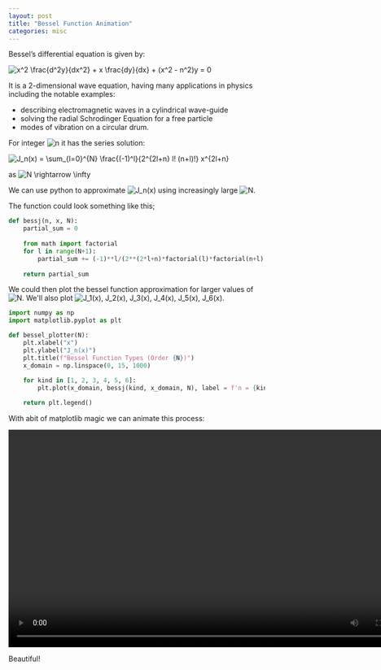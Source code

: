 ```yaml
---
layout: post
title: "Bessel Function Animation"
categories: misc
---
```


Bessel’s differential equation is given by:

<img src="https://latex.codecogs.com/svg.latex?x^2&space;\frac{d^2y}{dx^2}&space;&plus;&space;x&space;\frac{dy}{dx}&space;&plus;&space;(x^2&space;-&space;n^2)y&space;=&space;0" title="x^2 \frac{d^2y}{dx^2} + x \frac{dy}{dx} + (x^2 - n^2)y = 0" />

It is a 2-dimensional wave equation, having many applications in physics including the notable examples: 

- describing electromagnetic waves in a cylindrical wave-guide
- solving the radial Schrodinger Equation for a free particle
- modes of vibration on a circular drum. 

For integer <img src="https://latex.codecogs.com/svg.latex?\inline&space;n" title="n" /> it has the series solution:

<img src="https://latex.codecogs.com/svg.latex?J_n(x)&space;=&space;\sum_{l=0}^{N}&space;\frac{(-1)^l}{2^{2l&plus;n}&space;l!&space;(n&plus;l)!}&space;x^{2l&plus;n}" title="J_n(x) = \sum_{l=0}^{N} \frac{(-1)^l}{2^{2l+n} l! (n+l)!} x^{2l+n}" />

as <img src="https://latex.codecogs.com/svg.latex?\inline&space;N&space;\rightarrow&space;\infty" title="N \rightarrow \infty" />

We can use python to approximate <img src="https://latex.codecogs.com/svg.latex?\inline&space;J_n(x)" title="J_n(x)" /> using increasingly large <img src="https://latex.codecogs.com/svg.latex?\inline&space;N" title="N" />. 

The function could look something like this;

```python
def bessj(n, x, N):
    partial_sum = 0
    
    from math import factorial 
    for l in range(N+1):
        partial_sum += (-1)**l/(2**(2*l+n)*factorial(l)*factorial(n+l))*x**(2*l+n)
    
    return partial_sum
``` 

We could then plot the bessel function approximation for larger values of <img src="https://latex.codecogs.com/svg.latex?\inline&space;N" title="N" />. We'll also plot <img src="https://latex.codecogs.com/svg.latex?\inline&space;J_1(x),&space;J_2(x),&space;J_3(x),&space;J_4(x),&space;J_5(x),&space;J_6(x)" title="J_1(x), J_2(x), J_3(x), J_4(x), J_5(x), J_6(x)" />.

```python
import numpy as np
import matplotlib.pyplot as plt

def bessel_plotter(N):
    plt.xlabel("x")
    plt.ylabel("J_n(x)")
    plt.title(f"Bessel Function Types (Order {N})")
    x_domain = np.linspace(0, 15, 1000)
    
    for kind in [1, 2, 3, 4, 5, 6]:
        plt.plot(x_domain, bessj(kind, x_domain, N), label = f'n = {kind}')

    return plt.legend()
```

With abit of matplotlib magic we can animate this process:

<video width="800" height="428" controls>
	  <source src="{{ site.baseurl }}/jupyter/bessel.mp4" type="video/mp4">
</video> 

Beautiful!
